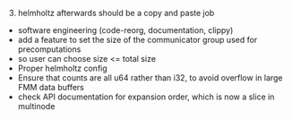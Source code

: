 3. helmholtz afterwards should be a copy and paste job

- software engineering (code-reorg, documentation, clippy)
- add a feature to set the size of the communicator group used for precomputations
- so user can choose size <= total size
- Proper helmholtz config
- Ensure that counts are all u64 rather than i32, to avoid overflow in large FMM data buffers
- check API documentation for expansion order, which is now a slice in multinode